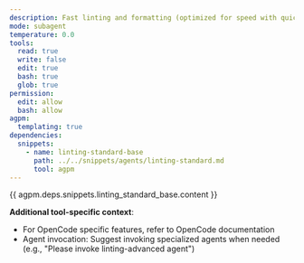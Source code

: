 ```yaml
---
description: Fast linting and formatting (optimized for speed with quick model)
mode: subagent
temperature: 0.0
tools:
  read: true
  write: false
  edit: true
  bash: true
  glob: true
permission:
  edit: allow
  bash: allow
agpm:
  templating: true
dependencies:
  snippets:
    - name: linting-standard-base
      path: ../../snippets/agents/linting-standard.md
      tool: agpm
---
```


{{ agpm.deps.snippets.linting_standard_base.content }}

**Additional tool-specific context**:

- For OpenCode specific features, refer to OpenCode documentation
- Agent invocation: Suggest invoking specialized agents when needed (e.g., "Please invoke linting-advanced agent")
